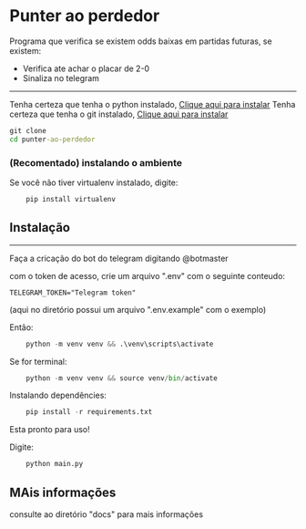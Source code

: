 # Punter ao perdedor

Programa que verifica se existem odds baixas em partidas futuras, se existem:

- Verifica ate achar o placar de 2-0
- Sinaliza no telegram

------

Tenha certeza que tenha o python instalado, [Clique aqui para instalar]("https://www.python.org/")
Tenha certeza que tenha o git instalado, [Clique aqui para instalar]("https://git-scm.com/downloads")

``` cmd
git clone
cd punter-ao-perdedor	
```

### (Recomentado) instalando o ambiente


Se você não tiver virtualenv instalado, digite:

```python
    pip install virtualenv
```

## Instalação
------

Faça a cricação do bot do telegram digitando @botmaster

com o token de acesso, crie um arquivo ".env" com o seguinte conteudo:

``` env
TELEGRAM_TOKEN="Telegram token"
```

(aqui no diretório possui um arquivo ".env.example" com o exemplo)

Então:

```python
    python -m venv venv && .\venv\scripts\activate 
```

Se for terminal:

```python
    python -m venv venv && source venv/bin/activate 
```

Instalando dependêncies:

```python
    pip install -r requirements.txt
```

Esta pronto para uso!

Digite:

```python
    python main.py
```


## MAis informações

consulte ao diretório "docs" para mais informações